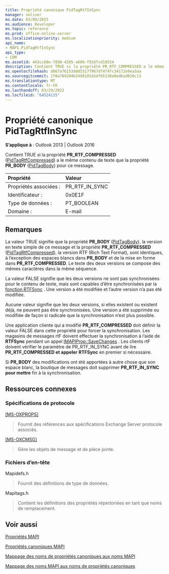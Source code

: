 ```yaml
---
title: Propriété canonique PidTagRtfInSync
manager: soliver
ms.date: 03/09/2015
ms.audience: Developer
ms.topic: reference
ms.prod: office-online-server
ms.localizationpriority: medium
api_name:
- MAPI.PidTagRtfInSync
api_type:
- COM
ms.assetid: 443cc68e-7898-4285-a606-f916fcd18554
description: Contient TRUE si la propriété PR_RTF_COMPRESSED a le même contenu de texte que la PR_BODY pour ce message.
ms.openlocfilehash: d867a76153ddd5517f967df4f4fc34172e9ea3aa
ms.sourcegitcommit: 1f8a789204b2498101d24fb5136e8ed6ad026c13
ms.translationtype: MT
ms.contentlocale: fr-FR
ms.lasthandoff: 03/29/2022
ms.locfileid: "64524115"
---
```

# <a name="pidtagrtfinsync-canonical-property"></a>Propriété canonique PidTagRtfInSync

  
  
**S’applique à** : Outlook 2013 | Outlook 2016 
  
Contient TRUE si la propriété **PR_RTF_COMPRESSED** ([PidTagRtfCompressed](pidtagrtfcompressed-canonical-property.md)) a le même contenu de texte que la propriété **PR_BODY** ([PidTagBody](pidtagbody-canonical-property.md)) pour ce message.
  
|Propriété |Valeur |
|:-----|:-----|
|Propriétés associées :  <br/> |PR_RTF_IN_SYNC  <br/> |
|Identificateur :  <br/> |0x0E1F  <br/> |
|Type de données :  <br/> |PT_BOOLEAN  <br/> |
|Domaine :  <br/> |E-mail  <br/> |
   
## <a name="remarks"></a>Remarques

La valeur TRUE signifie que la propriété **PR_BODY** ([PidTagBody](pidtagbody-canonical-property.md)), la version en texte simple de ce message et la propriété **PR_RTF_COMPRESSED** ([PidTagRtfCompressed](pidtagrtfcompressed-canonical-property.md)), la version RTF (Rich Text Format), sont identiques, à l’exception des espaces blancs dans **PR_BODY** et de la mise en forme dans **PR_RTF_COMPRESSED**. Le texte des deux versions se compose des mêmes caractères dans la même séquence.
  
La valeur FALSE signifie que les deux versions ne sont pas synchronisées pour le contenu de texte, mais sont capables d’être synchronisées par la [fonction RTFSync](rtfsync.md) . Une version a été modifiée et l’autre version n’a pas été modifiée. 
  
Aucune valeur signifie que les deux versions, si elles existent ou existent déjà, ne peuvent pas être synchronisées. Une version a été supprimée ou modifiée de façon si radicale que la synchronisation n’est plus possible.
  
Une application cliente qui a modifié **PR_RTF_COMPRESSED** doit définir la valeur FALSE dans cette propriété pour forcer la synchronisation. Les magasins de messages rtF doivent effectuer la synchronisation à l’aide de **RTFSync** pendant un appel [IMAPIProp::SaveChanges](imapiprop-savechanges.md) . Les clients rtF doivent vérifier le paramètre de PR_RTF_IN_SYNC  avant de lire **PR_RTF_COMPRESSED et appeler** **RTFSync** en premier si nécessaire. 
  
Si **PR_BODY** des modifications ont été apportées à autre chose que son espace blanc, la boutique de messages doit supprimer **PR_RTF_IN_SYNC pour mettre** fin à la synchronisation. 
  
## <a name="related-resources"></a>Ressources connexes

### <a name="protocol-specifications"></a>Spécifications de protocole

[[MS-OXPROPS]](https://msdn.microsoft.com/library/f6ab1613-aefe-447d-a49c-18217230b148%28Office.15%29.aspx)
  
> Fournit des références aux spécifications Exchange Server protocole associés.
    
[[MS-OXCMSG]](https://msdn.microsoft.com/library/7fd7ec40-deec-4c06-9493-1bc06b349682%28Office.15%29.aspx)
  
> Gère les objets de message et de pièce jointe.
    
### <a name="header-files"></a>Fichiers d’en-tête

Mapidefs.h
  
> Fournit des définitions de type de données.
    
Mapitags.h
  
> Contient les définitions des propriétés répertoriées en tant que noms de remplacement.
    
## <a name="see-also"></a>Voir aussi



[Propriétés MAPI](mapi-properties.md)
  
[Propriétés canoniques MAPI](mapi-canonical-properties.md)
  
[Mappage des noms de propriétés canoniques aux noms MAPI](mapping-canonical-property-names-to-mapi-names.md)
  
[Mappage des noms MAPI aux noms de propriétés canoniques](mapping-mapi-names-to-canonical-property-names.md)

